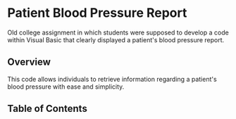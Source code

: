 # Patient Blood Pressure Report
Old college assignment in which students were supposed to develop a code within Visual Basic that clearly displayed a patient's blood pressure report.

## Overview
This code allows individuals to retrieve information regarding a patient's blood pressure with ease and simplicity.

## Table of Contents
